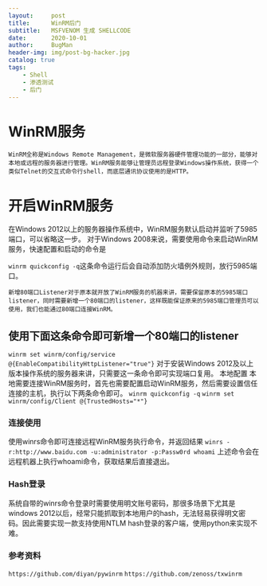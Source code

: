 ```yaml
---
layout:     post
title:      WinRM后门
subtitle:   MSFVENOM 生成 SHELLCODE
date:       2020-10-01
author:     BugMan
header-img: img/post-bg-hacker.jpg
catalog: true
tags:
    - Shell
    - 渗透测试
    - 后门
---
```

# WinRM服务
    WinRM全称是Windows Remote Management，是微软服务器硬件管理功能的一部分，能够对本地或远程的服务器进行管理。WinRM服务能够让管理员远程登录Windows操作系统，获得一个类似Telnet的交互式命令行shell，而底层通讯协议使用的是HTTP。
# 开启WinRM服务
在Windows 2012以上的服务器操作系统中，WinRM服务默认启动并监听了5985端口，可以省略这一步。
对于Windows 2008来说，需要使用命令来启动WinRM服务，快速配置和启动的命令是

`winrm quickconfig -q`这条命令运行后会自动添加防火墙例外规则，放行5985端口。

    新增80端口Listener对于原本就开放了WinRM服务的机器来讲，需要保留原本的5985端口listener，同时需要新增一个80端口的listener，这样既能保证原来的5985端口管理员可以使用，我们也能通过80端口连接WinRM。
## 使用下面这条命令即可新增一个80端口的listener
`winrm set winrm/config/service @{EnableCompatibilityHttpListener="true"}`
对于安装Windows 2012及以上版本操作系统的服务器来讲，只需要这一条命令即可实现端口复用。
本地配置
本地需要连接WinRM服务时，首先也需要配置启动WinRM服务，然后需要设置信任连接的主机，执行以下两条命令即可。
`winrm quickconfig -q`
`winrm set winrm/config/Client @{TrustedHosts="*"}`
### 连接使用
使用winrs命令即可连接远程WinRM服务执行命令，并返回结果
`winrs -r:http://www.baidu.com -u:administrator -p:Passw0rd whoami`
上述命令会在远程机器上执行whoami命令，获取结果后直接退出。
### Hash登录
  系统自带的winrs命令登录时需要使用明文账号密码，那很多场景下尤其是windows 2012以后，经常只能抓取到本地用户的hash，无法轻易获得明文密码。因此需要实现一款支持使用NTLM hash登录的客户端，使用python来实现不难。
### 参考资料
`https://github.com/diyan/pywinrm`
`https://github.com/zenoss/txwinrm`
